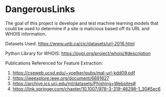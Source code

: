 # DangerousLinks

The goal of this project is develope and test machine learning models that could be used to determine if a site is malicious based off its URL and WHOIS information.

Datasets Used: https://www.unb.ca/cic/datasets/url-2016.html

Python Library for WHOIS: https://pypi.org/project/whois/#description

Publications Referenced for Feature Extraction:
  1. https://cseweb.ucsd.edu/~voelker/pubs/mal-url-kdd09.pdf
  2. https://ieeexplore.ieee.org/document/6691627
  3. https://archive.ics.uci.edu/ml/datasets/Phishing+Websites#
  4. https://link.springer.com/chapter/10.1007/978-3-319-46298-1_30#Sec6
